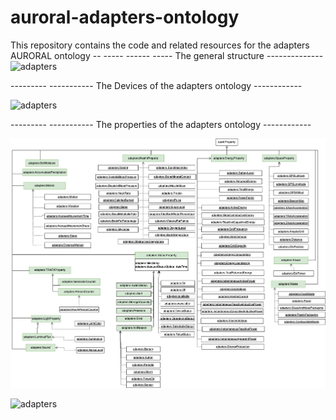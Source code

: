 # auroral-adapters-ontology
This repository contains the code and related resources for the adapters AURORAL ontology
-- ----- ------ ----- The general structure --------------
![adapters](https://github.com/oeg-upm/auroral-adapters-ontology/blob/main/Diagrams/adapters-general.png)

--------- ----------- The Devices of the adapters ontology ------------

![adapters](https://github.com/oeg-upm/auroral-adapters-ontology/blob/main/Diagrams/Device-adapters.png.png)

--------- ----------- The properties of the adapters ontology ------------

![adapters](https://github.com/oeg-upm/auroral-adapters-ontology/blob/main/Diagrams/properties.png)

![adapters](https://github.com/oeg-upm/auroral-adapters-ontology/blob/main/Diagrams/AmbientProperty.png.png)

